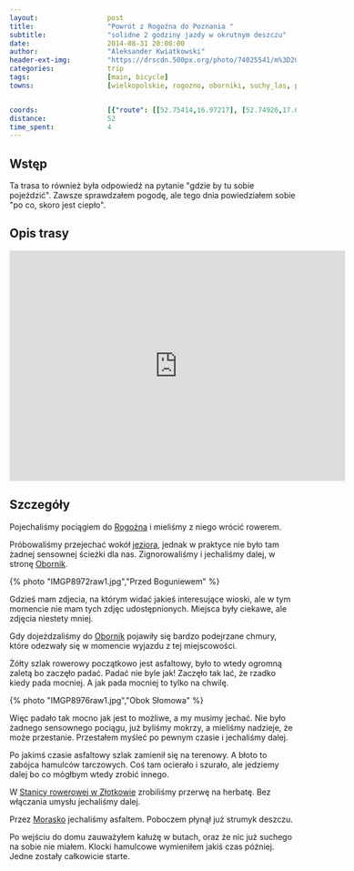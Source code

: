 ```yaml
---
layout:                 post
title:                  "Powrót z Rogoźna do Poznania "
subtitle:               "solidne 2 godziny jazdy w okrutnym deszczu"
date:                   2014-08-31 20:00:00
author:                 "Aleksander Kwiatkowski"
header-ext-img:         "https://drscdn.500px.org/photo/74025541/m%3D2048/ec9fa92b983add7b72530e15e82e534d"
categories:             trip
tags:                   [main, bicycle]
towns:                  [wielkopolskie, rogozno, oborniki, suchy_las, poznan]


coords:                 [{"route": [[52.75414,16.97217], [52.74926,17.00324], [52.69654,16.97938], [52.69051,16.95363], [52.67282,16.88359], [52.65345,16.82316], [52.64496,16.81424], [52.64095,16.81286], [52.63752,16.82737], [52.62705,16.84076], [52.59666,16.86033], [52.59306,16.86462], [52.58566,16.85715], [52.58378,16.84711], [52.55613,16.85123], [52.53661,16.84969], [52.53332,16.83990], [52.52471,16.84642], [52.50387,16.84179], [52.49650,16.85260], [52.49232,16.85698], [52.48981,16.87252], [52.49091,16.87715], [52.48657,16.88041], [52.48615,16.89054], [52.48903,16.90822], [52.48296,16.91045], [52.47115,16.90204], [52.46519,16.91715]], "type": "bicycle"}]
distance:               52
time_spent:             4
---
```


[face-stanica]:          https://www.facebook.com/stanicazlotkowo/

[wiki-rogozno]:          https://pl.wikipedia.org/wiki/Rogo%C5%BAno
[wiki-jezioro-rogozno]:  https://pl.wikipedia.org/wiki/Rogo%C5%BAno_(jezioro)
[wiki-oborniki]:         https://pl.wikipedia.org/wiki/Oborniki
[wiki-morasko]:          https://pl.wikipedia.org/wiki/Morasko

Wstęp
-----

Ta trasa to również była odpowiedź na pytanie "gdzie by tu sobie pojeździć".
Zawsze sprawdzałem pogodę, ale tego dnia powiedziałem sobie "po co, skoro jest ciepło".

Opis trasy
----------

<iframe height='405' width='590' frameborder='0' allowtransparency='true' scrolling='no' src='https://www.strava.com/activities/188135206/embed/4f3742461221a346aa63dc1c14569c20b09dbe7d'></iframe>

Szczegóły
---------

Pojechaliśmy pociągiem do [Rogoźna][wiki-rogozno] i mieliśmy z niego wrócić rowerem.

Próbowaliśmy przejechać wokół [jeziora][wiki-jezioro-rogozno], jednak w praktyce
nie było tam żadnej sensownej ścieżki dla nas. Zignorowaliśmy i jechaliśmy dalej,
w stronę [Obornik][wiki-oborniki].

{% photo "IMGP8972raw1.jpg","Przed Boguniewem" %}

Gdzieś mam zdjecia, na którym widać jakieś interesujące wioski, ale w tym
momencie nie mam tych zdjęc udostępnionych. Miejsca były ciekawe, ale zdjęcia
niestety mniej.

Gdy dojeżdzaliśmy do [Obornik][wiki-oborniki] pojawiły się bardzo podejrzane
chmury, które odezwały się w momencie wyjazdu z tej miejscowości.

Żółty szlak rowerowy początkowo jest asfaltowy, było to wtedy ogromną zaletą bo
zaczęło padać. Padać nie byle jak! Zaczęło tak lać, że rzadko kiedy pada mocniej.
A jak pada mocniej to tylko na chwilę.

{% photo "IMGP8976raw1.jpg","Obok Słomowa" %}

Więc padało tak mocno jak jest to możliwe, a my musimy jechać.
Nie było żadnego sensownego pociągu, już byliśmy mokrzy, a mieliśmy nadzieje, że
może przestanie. Przestałem myśleć po pewnym czasie i jechaliśmy dalej.

Po jakimś czasie asfaltowy szlak zamienił się na terenowy. A błoto to zabójca
hamulców tarczowych. Coś tam ocierało i szurało, ale jedziemy dalej bo co
mógłbym wtedy zrobić innego.

W [Stanicy rowerowej w Złotkowie][face-stanica] zrobiliśmy przerwę na herbatę.
Bez włączania umysłu jechaliśmy dalej.

Przez [Morasko][wiki-morasko] jechaliśmy asfaltem. Poboczem płynął już strumyk deszczu.

Po wejściu do domu zauważyłem kałużę w butach, oraz że nic już suchego na sobie nie miałem.
Klocki hamulcowe wymieniłem jakiś czas później. Jedne zostały całkowicie starte.
